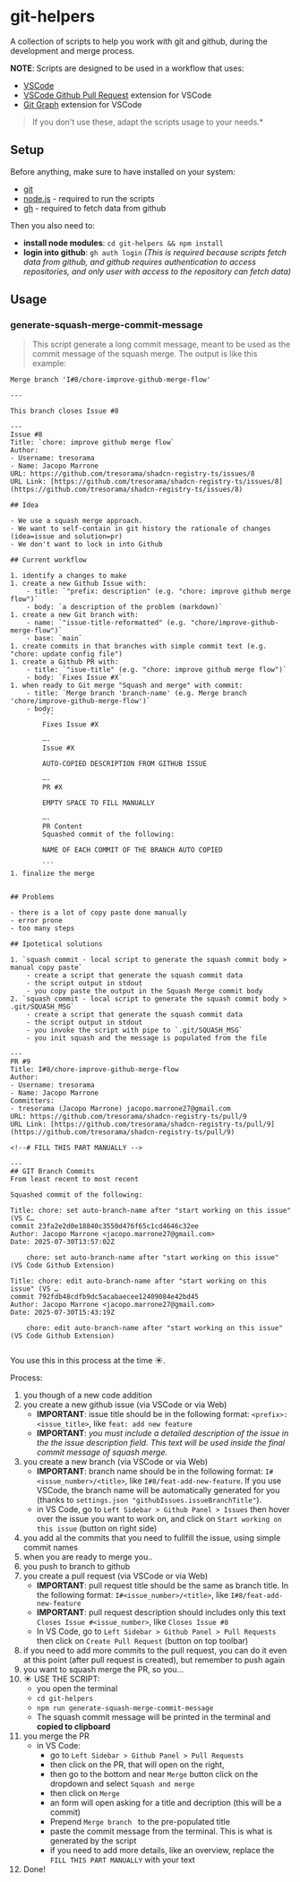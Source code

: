 # git-helpers

A collection of scripts to help you work with git and github, during the development and merge process.

**NOTE**: Scripts are designed to be used in a workflow that uses:
- [VSCode](https://code.visualstudio.com/)
- [VSCode Github Pull Request](https://marketplace.visualstudio.com/items?itemName=GitHub.vscode-pull-request-github) extension for VSCode
- [Git Graph](https://marketplace.visualstudio.com/items?itemName=mhutchie.git-graph) extension for VSCode  
> If you don't use these, adapt the scripts usage to your needs.*

## Setup

Before anything, make sure to have installed on your system:
- [git](https://git-scm.com/)
- [node.js](https://nodejs.org/) - required to run the scripts
- [gh](https://github.com/cli/cli) - required to fetch data from github

Then you also need to:
- **install node modules**: `cd git-helpers && npm install`
- **login into github**: `gh auth login` *(This is required because scripts fetch data from github, and github requires authentication to access repositories, and only user with access to the repository can fetch data)*


## Usage

### generate-squash-merge-commit-message

>This script generate a long commit message, meant to be used as the commit message of the squash merge.
> The output is like this example:
```plain
Merge branch 'I#8/chore-improve-github-merge-flow'

---

This branch closes Issue #8

---
Issue #8  
Title: `chore: improve github merge flow`  
Author:  
- Username: tresorama  
- Name: Jacopo Marrone  
URL: https://github.com/tresorama/shadcn-registry-ts/issues/8  
URL Link: [https://github.com/tresorama/shadcn-registry-ts/issues/8](https://github.com/tresorama/shadcn-registry-ts/issues/8)  

## Idea

- We use a squash merge approach.
- We want to self-contain in git history the rationale of changes (idea=issue and solution=pr)
- We don't want to lock in into Github

## Current workflow

1. identify a changes to make
1. create a new Github Issue with:
    - title: `"prefix: description" (e.g. "chore: improve github merge flow")`
    - body: `a description of the problem (markdown)`
1. create a new Git branch with:
    - name: `"issue-title-reformatted" (e.g. "chore/improve-github-merge-flow")`
    - base: `main`
1. create commits in that branches with simple commit text (e.g. "chore: update config file")
1. create a Github PR with:
    - title: `"isue-title" (e.g. "chore: improve github merge flow")`
    - body: `Fixes Issue #X`
1. when ready to Git merge "Squash and merge" with commit:
    - title: `Merge branch 'branch-name' (e.g. Merge branch 'chore/improve-github-merge-flow')`
    - body:
        ```
        Fixes Issue #X
        
        —-
        Issue #X
        
        AUTO-COPIED DESCRIPTION FROM GITHUB ISSUE
        
        —-
        PR #X
        
        EMPTY SPACE TO FILL MANUALLY
        
        —-
        PR Content
        Squashed commit of the following:
        
        NAME OF EACH COMMIT OF THE BRANCH AUTO COPIED
        
        ```
1. finalize the merge


## Problems

- there is a lot of copy paste done manually
- error prone
- too many steps

## Ipotetical solutions

1. `squash commit - local script to generate the squash commit body > manual copy paste`
    - create a script that generate the squash commit data
    - the script output in stdout
    - you copy paste the output in the Squash Merge commit body
2. `squash commit - local script to generate the squash commit body > .git/SQUASH_MSG`
    - create a script that generate the squash commit data
    - the script output in stdout
    - you invoke the script with pipe to `.git/SQUASH_MSG`
    - you init squash and the message is populated from the file

---
PR #9  
Title: I#8/chore-improve-github-merge-flow  
Author:  
- Username: tresorama  
- Name: Jacopo Marrone  
Committers:  
- tresorama (Jacopo Marrone) jacopo.marrone27@gmail.com  
URL: https://github.com/tresorama/shadcn-registry-ts/pull/9
URL Link: [https://github.com/tresorama/shadcn-registry-ts/pull/9](https://github.com/tresorama/shadcn-registry-ts/pull/9)

<!--# FILL THIS PART MANUALLY -->

---
## GIT Branch Commits
From least recent to most recent

Squashed commit of the following:

Title: chore: set auto-branch-name after "start working on this issue" (VS C…  
commit 23fa2e2d0e18840c3550d476f65c1cd4646c32ee  
Author: Jacopo Marrone <jacopo.marrone27@gmail.com>  
Date: 2025-07-30T13:57:02Z  

    chore: set auto-branch-name after "start working on this issue" (VS Code Github Extension)  

Title: chore: edit auto-branch-name after "start working on this issue" (VS …  
commit 792fdb48cdfb9dc5acabaecee12409084e42bd45  
Author: Jacopo Marrone <jacopo.marrone27@gmail.com>  
Date: 2025-07-30T15:43:19Z  

    chore: edit auto-branch-name after "start working on this issue" (VS Code Github Extension)  


```

You use this in this process at the time ☀️.  

Process:
1. you though of a new code addition
1. you create a new github issue (via VSCode or via Web)
    - **IMPORTANT**: issue title should be in the following format: `<prefix>: <issue_title>`, like `feat: add new feature`
    - **IMPORTANT**: *you must include a detailed description of the issue in the the issue description field. This text will be used inside the final commit message of squash merge.*
1. you create a new branch (via VSCode or via Web)
    - **IMPORTANT**: branch name should be in the following format: `I#<issue_number>/<title>`, like `I#8/feat-add-new-feature`. If you use VSCode, the branch name will be automatically generated for you (thanks to `settings.json "githubIssues.issueBranchTitle"`).
    - in VS Code, go to `Left Sidebar > Github Panel > Issues` then hover over the issue you want to work on, and click on `Start working on this issue` (button on right side)
1. you add al the commits that you need to fullfill the issue, using simple commit names
1. when you are ready to merge you..
1. you push to branch to github
1. you create a pull request (via VSCode or via Web)
    - **IMPORTANT**: pull request title should be the same as branch title. In the following format: `I#<issue_number>/<title>`, like `I#8/feat-add-new-feature`
    - **IMPORTANT**: pull request description should includes only this text `Closes Issue #<issue_number>`, like `Closes Issue #8`
    - In VS Code, go to `Left Sidebar > Github Panel > Pull Requests` then click on `Create Pull Request` (button on top toolbar)
1. if you need to add more commits to the pull request, you can do it even at this point (after pull request is created), but remember to push again
1. you want to squash merge the PR, so you...
1. ☀️ USE THE SCRIPT: 
    - you open the terminal
    - `cd git-helpers`
    - `npm run generate-squash-merge-commit-message`
    - The squash commit message will be printed in the terminal and **copied to clipboard**
1. you merge the PR
    - in VS Code:
        - go to `Left Sidebar > Github Panel > Pull Requests`
        - then click on the PR, that will open on the right, 
        - then go to the bottom and near `Merge` button click on the dropdown and select `Squash and merge`
        - then click on `Merge`
        - an form will open asking for a title and decription (this will be a commit)
        - Prepend `Merge branch ` to the pre-populated title
        - paste the commit message from the terminal. This is what is generated by the script
        - if you need to add more details, like an overview, replace the `FILL THIS PART MANUALLY` with your text
1. Done!